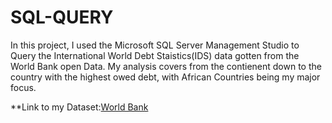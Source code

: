 # SQL-QUERY

In this project, I used the Microsoft SQL Server Management Studio to Query the International World Debt Staistics(IDS) data gotten from the World Bank open Data. 
My analysis covers from the contienent down to the country with the highest owed debt, with African Countries being my major focus.


**Link to my Dataset:[World Bank](https://datacatalog.worldbank.org/search/dataset/0038015/international-debt-statistics)
